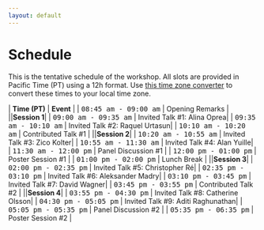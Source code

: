 ```yaml
---
layout: default
---
```


# Schedule

This is the tentative schedule of the workshop. All slots are provided
in Pacific Time (PT) using
a 12h format. Use [this time zone converter](https://www.thetimezoneconverter.com) to convert
these times to your local time zone.

| **Time (PT)** | **Event** |
| <span style="font-family: monospace;">08:45 am - 09:00 am</span> | Opening Remarks |
||**Session 1**|
| <span style="font-family: monospace;">09:00 am - 09:35 am</span> | Invited Talk #1: Alina Oprea|
| <span style="font-family: monospace;">09:35 am - 10:10 am</span> | Invited Talk #2: Raquel Urtasun|
| <span style="font-family: monospace;">10:10 am - 10:20 am</span> | Contributed Talk #1 |
||**Session 2**|
| <span style="font-family: monospace;">10:20 am - 10:55 am</span> | Invited Talk #3: Zico Kolter|
| <span style="font-family: monospace;">10:55 am - 11:30 am</span> | Invited Talk #4: Alan Yuille|
| <span style="font-family: monospace;">11:30 am - 12:00 pm</span> | Panel Discussion #1 |
| <span style="font-family: monospace;">12:00 pm - 01:00 pm</span> | Poster Session #1 |
| <span style="font-family: monospace;">01:00 pm - 02:00 pm</span> | Lunch Break |
||**Session 3**|
| <span style="font-family: monospace;">02:00 pm - 02:35 pm</span> | Invited Talk #5: Christopher Ré|
| <span style="font-family: monospace;">02:35 pm - 03:10 pm</span> | Invited Talk #6: Aleksander Madry|
| <span style="font-family: monospace;">03:10 pm - 03:45 pm</span> | Invited Talk #7: David Wagner|
| <span style="font-family: monospace;">03:45 pm - 03:55 pm</span> | Contributed Talk #2 |
||**Session 4**|
| <span style="font-family: monospace;">03:55 pm - 04:30 pm</span> | Invited Talk #8: Catherine Olsson|
| <span style="font-family: monospace;">04:30 pm - 05:05 pm</span> | Invited Talk #9: Aditi Raghunathan|
| <span style="font-family: monospace;">05:05 pm - 05:35 pm</span> | Panel Discussion #2 |
| <span style="font-family: monospace;">05:35 pm - 06:35 pm</span> | Poster Session #2 |
